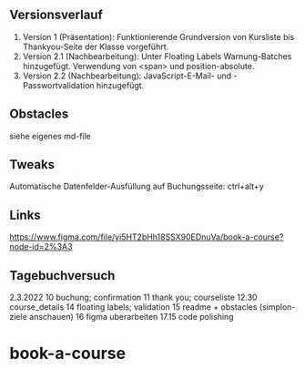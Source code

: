 ## Versionsverlauf

1. Version 1 (Präsentation): Funktionierende Grundversion von Kursliste bis Thankyou-Seite der Klasse vorgeführt.
2. Version 2.1 (Nachbearbeitung): Unter Floating Labels Warnung-Batches hinzugefügt. Verwendung von \<span\> und position-absolute.
3. Version 2.2 (Nachbearbeitung): JavaScript-E-Mail- und -Passwortvalidation hinzugefügt.

## Obstacles

siehe eigenes md-file

## Tweaks

Automatische Datenfelder-Ausfüllung auf Buchungsseite: ctrl+alt+y
  
## Links
  
https://www.figma.com/file/yi5HT2bHh18SSX90EDnuVa/book-a-course?node-id=2%3A3
  
## Tagebuchversuch

2.3.2022
10 buchung; confirmation
11 thank you; courseliste
12.30 course_details
14 floating labels; validation
15 readme + obstacles (simplon-ziele anschauen)
16 figma uberarbeiten
17.15 code polishing

# book-a-course
